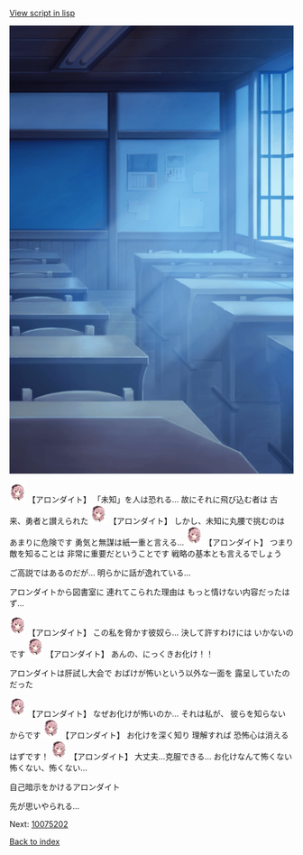 [View script in lisp](../scripts/10075201.txt)

![classroom03_night.png](../images/backgrounds/classroom03_night.png)

<img src="../images/units/100751.png" alt="100751.png" height="34"/>
【アロンダイト】
「未知」を人は恐れる…
故にそれに飛び込む者は
古来、勇者と讃えられた

<img src="../images/units/100751.png" alt="100751.png" height="34"/>
【アロンダイト】
しかし、未知に丸腰で挑むのは
あまりに危険です
勇気と無謀は紙一重と言える…

<img src="../images/units/100751.png" alt="100751.png" height="34"/>
【アロンダイト】
つまり敵を知ることは
非常に重要だということです
戦略の基本とも言えるでしょう

ご高説ではあるのだが…
明らかに話が逸れている…

アロンダイトから図書室に
連れてこられた理由は
もっと情けない内容だったはず…

<img src="../images/units/100751.png" alt="100751.png" height="34"/>
【アロンダイト】
この私を脅かす彼奴ら…
決して許すわけには
いかないのです

<img src="../images/units/100751.png" alt="100751.png" height="34"/>
【アロンダイト】
あんの、にっくきお化け！！

アロンダイトは肝試し大会で
おばけが怖いという以外な一面を
露呈していたのだった

<img src="../images/units/100751.png" alt="100751.png" height="34"/>
【アロンダイト】
なぜお化けが怖いのか…
それは私が、
彼らを知らないからです

<img src="../images/units/100751.png" alt="100751.png" height="34"/>
【アロンダイト】
お化けを深く知り
理解すれば
恐怖心は消えるはずです！

<img src="../images/units/100751.png" alt="100751.png" height="34"/>
【アロンダイト】
大丈夫…克服できる…
お化けなんて怖くない
怖くない、怖くない…

自己暗示をかけるアロンダイト

先が思いやられる…

Next: [10075202](10075202.md)

[Back to index](index.md)
